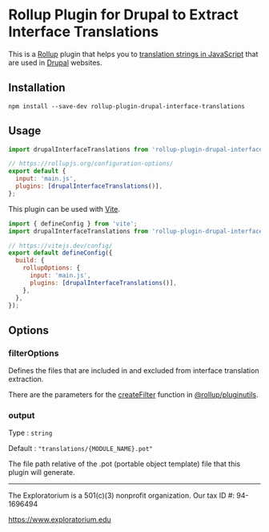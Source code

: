 # Rollup Plugin for Drupal to Extract Interface Translations

This is a [Rollup](https://rollupjs.org) plugin that helps you to
[translation strings in JavaScript](https://www.drupal.org/docs/8/api/translation-api/overview#s-translation-in-javascript-files)
that are used in [Drupal](https://www.drupal.org) websites.

## Installation

```shell
npm install --save-dev rollup-plugin-drupal-interface-translations
```

## Usage

```javascript
import drupalInterfaceTranslations from 'rollup-plugin-drupal-interface-translations';

// https://rollupjs.org/configuration-options/
export default {
  input: 'main.js',
  plugins: [drupalInterfaceTranslations()],
};
```

This plugin can be used with [Vite](https://vitejs.dev).

```javascript
import { defineConfig } from 'vite';
import drupalInterfaceTranslations from 'rollup-plugin-drupal-interface-translations';

// https://vitejs.dev/config/
export default defineConfig({
  build: {
    rollupOptions: {
      input: 'main.js',
      plugins: [drupalInterfaceTranslations()],
    },
  },
});
```

## Options

### filterOptions

Defines the files that are included in and excluded from interface translation extraction.

There are the parameters for the [createFilter](https://github.com/rollup/plugins/tree/master/packages/pluginutils#createfilter)
function in [@rollup/pluginutils](https://github.com/rollup/plugins/tree/master/packages/pluginutils).

### output

Type
: `string`

Default
: `"translations/{MODULE_NAME}.pot"`

The file path relative of the .pot (portable object template) file
that this plugin will generate.

---

The Exploratorium is a 501(c)(3) nonprofit organization. Our tax ID #: 94-1696494

https://www.exploratorium.edu
